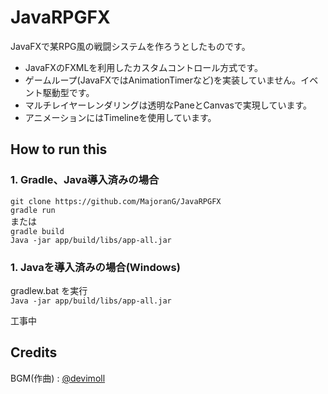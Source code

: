 # JavaRPGFX
JavaFXで某RPG風の戦闘システムを作ろうとしたものです。

- JavaFXのFXMLを利用したカスタムコントロール方式です。
- ゲームループ(JavaFXではAnimationTimerなど)を実装していません。イベント駆動型です。
- マルチレイヤーレンダリングは透明なPaneとCanvasで実現しています。
- アニメーションにはTimelineを使用しています。

## How to run this
### 1. Gradle、Java導入済みの場合
`git clone https://github.com/MajoranG/JavaRPGFX`  
`gradle run`  
または  
`gradle build`  
`Java -jar app/build/libs/app-all.jar`  

### 1. Javaを導入済みの場合(Windows)
gradlew.bat を実行  
`Java -jar app/build/libs/app-all.jar`  

工事中

## Credits
BGM(作曲) : [@devimoll](https://github.com/devimoll)
